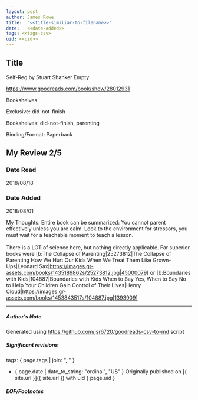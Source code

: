 ```yaml
---
layout: post
author: James Rowe
title:  "<<title-similiar-to-filename>>"
date:   <<date-added>>
tags: <<tags-csv>
uid: <<uid>>
---
```


<!-- highly dependent on how you personally use jekyll templates, and how you want this to show up -->

## Title

Self-Reg by Stuart Shanker
Empty 

https://www.goodreads.com/book/show/28012931

Bookshelves

Exclusive: did-not-finish

Bookshelves: did-not-finish, parenting

Binding/Format: Paperback

## My Review 2/5

### Date Read
2018/08/18

### Date Added
2018/08/01

My Thoughts: Entire book can be summarized: You cannot parent effectively unless you are calm. Look to the environment for stressors, you must wait for a teachable moment to teach a lesson.<br/><br/>There is a LOT of science here, but nothing directly applicable. Far superior books were [b:The Collapse of Parenting|25273812|The Collapse of Parenting  How We Hurt Our Kids When We Treat Them Like Grown-Ups|Leonard Sax|https://images.gr-assets.com/books/1435189862s/25273812.jpg|45000079] or [b:Boundaries with Kids|104887|Boundaries with Kids  When to Say Yes, When to Say No to Help Your Children Gain Control of Their Lives|Henry Cloud|https://images.gr-assets.com/books/1453843517s/104887.jpg|1393909]

---

##### Author's Note

Generated using https://github.com/jsr6720/goodreads-csv-to-md script

##### Significant revisions

tags: { page.tags | join: ", " } <!-- todo move this somewhere -->

- { page.date | date_to_string: "ordinal", "US" } Originally published on [{ site.url }]({ site.url }) with uid { page.uid }

##### EOF/Footnotes
